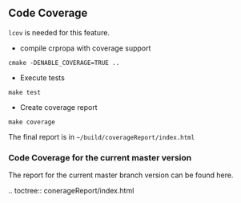## Code Coverage
`lcov` is needed for this feature.

* compile crpropa with coverage support
```
cmake -DENABLE_COVERAGE=TRUE ..
```

*  Execute tests
```
make test
```

*  Create coverage report
```
make coverage
```
The final report is in ```~/build/coverageReport/index.html```


### Code Coverage for the current master version
The report for the current master branch version can be found here. 

.. toctree::
    conerageReport/index.html